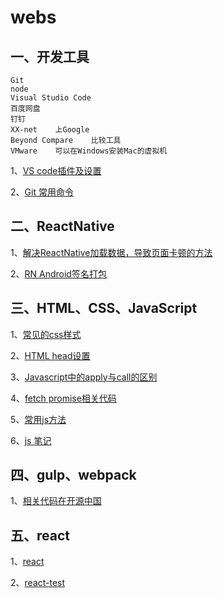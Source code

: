 # webs

## 一、开发工具

```
Git
node
Visual Studio Code
百度网盘
钉钉
XX-net    上Google
Beyond Compare    比较工具
VMware    可以在Windows安装Mac的虚拟机
```
1、[VS code插件及设置](https://github.com/438198602/webs/blob/master/VS%20code%E6%8F%92%E4%BB%B6%E5%8F%8A%E8%AE%BE%E7%BD%AE.md)

2、[Git 常用命令](https://github.com/438198602/webs/blob/master/Git%20%E5%B8%B8%E7%94%A8%E5%91%BD%E4%BB%A4.md)

## 二、ReactNative

1、[解决ReactNative加载数据，导致页面卡顿的方法](https://github.com/438198602/webs/issues/1)

2、[RN Android签名打包](https://github.com/438198602/webs/blob/master/RN%20Android%E7%AD%BE%E5%90%8D%E6%89%93%E5%8C%85.md)

## 三、HTML、CSS、JavaScript

1、[常见的css样式](https://github.com/438198602/webs/blob/master/%E5%B8%B8%E8%A7%81%E7%9A%84css%E6%A0%B7%E5%BC%8F.md)

2、[HTML head设置](https://github.com/438198602/webs/blob/master/HTML%20head%20%E8%AE%BE%E7%BD%AE.md)

3、[Javascript中的apply与call的区别](https://github.com/438198602/webs/issues/2)

4、[fetch promise相关代码](https://github.com/438198602/webs/blob/master/fetch_promise.html)

5、[常用js方法](https://github.com/438198602/webs/blob/master/utils.md)

6、[js 笔记](https://github.com/438198602/webs/issues/3)

## 四、gulp、webpack

1、[相关代码在开源中国](https://gitee.com/login)

## 五、react

1、[react](https://github.com/438198602/webs/blob/master/react.md)

2、[react-test](https://github.com/438198602/react-test)

